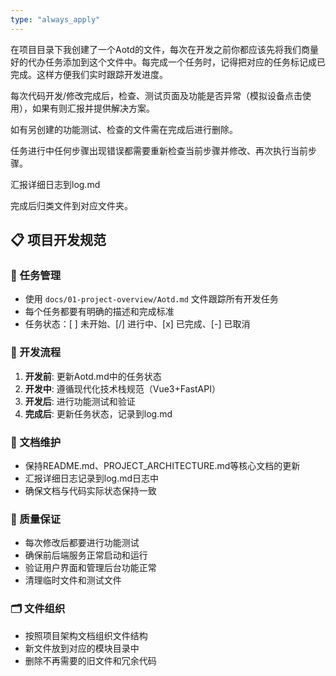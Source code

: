 ```yaml
---
type: "always_apply"
---
```


在项目目录下我创建了一个Aotd的文件，每次在开发之前你都应该先将我们商量好的代办任务添加到这个文件中。每完成一个任务时，记得把对应的任务标记成已完成。这样方便我们实时跟踪开发进度。

每次代码开发/修改完成后，检查、测试页面及功能是否异常（模拟设备点击使用），如果有则汇报并提供解决方案。

如有另创建的功能测试、检查的文件需在完成后进行删除。

任务进行中任何步骤出现错误都需要重新检查当前步骤并修改、再次执行当前步骤。

汇报详细日志到log.md

完成后归类文件到对应文件夹。

## 📋 项目开发规范

### 🎯 任务管理
- 使用 `docs/01-project-overview/Aotd.md` 文件跟踪所有开发任务
- 每个任务都要有明确的描述和完成标准
- 任务状态：[ ] 未开始、[/] 进行中、[x] 已完成、[-] 已取消

### 🔧 开发流程
1. **开发前**: 更新Aotd.md中的任务状态
2. **开发中**: 遵循现代化技术栈规范（Vue3+FastAPI）
3. **开发后**: 进行功能测试和验证
4. **完成后**: 更新任务状态，记录到log.md

### 📝 文档维护
- 保持README.md、PROJECT_ARCHITECTURE.md等核心文档的更新
- 汇报详细日志记录到log.md日志中
- 确保文档与代码实际状态保持一致

### 🧪 质量保证
- 每次修改后都要进行功能测试
- 确保前后端服务正常启动和运行
- 验证用户界面和管理后台功能正常
- 清理临时文件和测试文件

### 🗂️ 文件组织
- 按照项目架构文档组织文件结构
- 新文件放到对应的模块目录中
- 删除不再需要的旧文件和冗余代码
